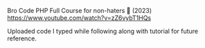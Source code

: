 Bro Code PHP Full Course for non-haters 🐘 (2023)
https://www.youtube.com/watch?v=zZ6vybT1HQs

Uploaded code I typed while following along with tutorial for future reference. 